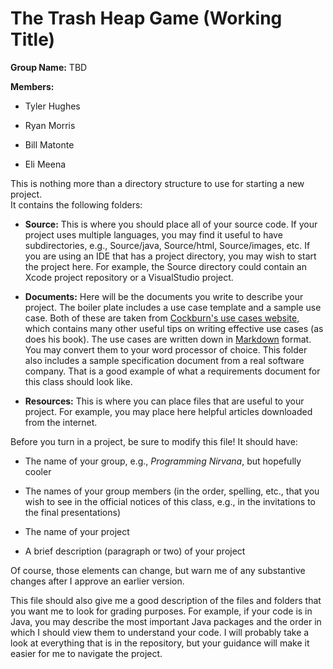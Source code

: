 The Trash Heap Game (Working Title)
=========================================
**Group Name:** TBD

**Members:**

* Tyler Hughes

* Ryan Morris 

* Bill Matonte

* Eli Meena


This is nothing more than a directory structure to use for starting a new project.  
It contains the following folders:

* **Source:** This is where you should place all of your source code.  If your project
  uses multiple languages, you may find it useful to have subdirectories, e.g.,
  Source/java, Source/html, Source/images, etc.  If you are using an IDE that has
  a project directory, you may wish to start the project here.  For example, the
  Source directory could contain an Xcode project repository or a VisualStudio
  project.

* **Documents:** Here will be the documents you write to describe your project.  The
  boiler plate includes a use case template and a sample use case.  Both of these
  are taken from [Cockburn's use cases website][1], which contains many other useful tips
  on writing effective use cases (as does his book).  The use cases are written
  down in [Markdown][2] format.  You may convert them to your word processor of
  choice.  This folder also includes a sample specification document from a real
  software company.  That is a good example of what a requirements document for this
  class should look like.

* **Resources:** This is where you can place files that are useful to your project.
  For example, you may place here helpful articles downloaded from the internet.

Before you turn in a project, be sure to modify this file!  It should have:

* The name of your group, e.g., *Programming Nirvana*, but hopefully cooler

* The names of your group members (in the order, spelling, etc., that you wish to see 
  in the official notices of this class, e.g., in the invitations to the final presentations)

* The name of your project

* A brief description (paragraph or two) of your project

Of course, those elements can change, but warn me of any substantive changes after I
approve an earlier version.

This file should also give me a good description of the files and folders that you want 
me to look for grading purposes.  For example, if your code is in Java, you may describe 
the most important Java packages and the order in which I should view them to understand 
your code.  I will probably take a look at everything that is in the repository, but your
guidance will make it easier for me to navigate the project.
  
[1]: http://alistair.cockburn.us/Basic+use+case+template "Alistair Cockburn on Use Cases"
[2]: http://daringfireball.net/projects/markdown/ "Markdown Documentation"
